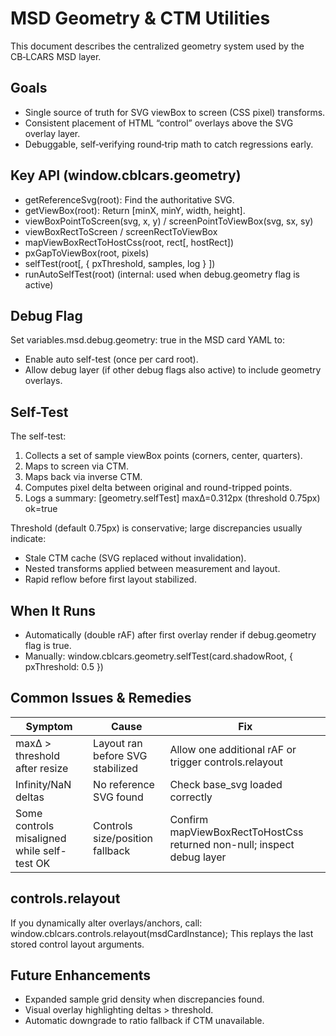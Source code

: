 # MSD Geometry & CTM Utilities

This document describes the centralized geometry system used by the CB‑LCARS MSD layer.

## Goals
- Single source of truth for SVG viewBox to screen (CSS pixel) transforms.
- Consistent placement of HTML “control” overlays above the SVG overlay layer.
- Debuggable, self‑verifying round‑trip math to catch regressions early.

## Key API (window.cblcars.geometry)
- getReferenceSvg(root): Find the authoritative SVG.
- getViewBox(root): Return [minX, minY, width, height].
- viewBoxPointToScreen(svg, x, y) / screenPointToViewBox(svg, sx, sy)
- viewBoxRectToScreen / screenRectToViewBox
- mapViewBoxRectToHostCss(root, rect[, hostRect])
- pxGapToViewBox(root, pixels)
- selfTest(root[, { pxThreshold, samples, log } ])
- runAutoSelfTest(root) (internal: used when debug.geometry flag is active)

## Debug Flag
Set variables.msd.debug.geometry: true in the MSD card YAML to:
- Enable auto self-test (once per card root).
- Allow debug layer (if other debug flags also active) to include geometry overlays.

## Self-Test
The self-test:
1. Collects a set of sample viewBox points (corners, center, quarters).
2. Maps to screen via CTM.
3. Maps back via inverse CTM.
4. Computes pixel delta between original and round-tripped points.
5. Logs a summary:
   [geometry.selfTest] maxΔ=0.312px (threshold 0.75px) ok=true

Threshold (default 0.75px) is conservative; large discrepancies usually indicate:
- Stale CTM cache (SVG replaced without invalidation).
- Nested transforms applied between measurement and layout.
- Rapid reflow before first layout stabilized.

## When It Runs
- Automatically (double rAF) after first overlay render if debug.geometry flag is true.
- Manually: window.cblcars.geometry.selfTest(card.shadowRoot, { pxThreshold: 0.5 })

## Common Issues & Remedies
| Symptom | Cause | Fix |
| ------- | ----- | --- |
| maxΔ > threshold after resize | Layout ran before SVG stabilized | Allow one additional rAF or trigger controls.relayout |
| Infinity/NaN deltas | No reference SVG found | Check base_svg loaded correctly |
| Some controls misaligned while self-test OK | Controls size/position fallback | Confirm mapViewBoxRectToHostCss returned non-null; inspect debug layer |

## controls.relayout
If you dynamically alter overlays/anchors, call:
  window.cblcars.controls.relayout(msdCardInstance);
This replays the last stored control layout arguments.

## Future Enhancements
- Expanded sample grid density when discrepancies found.
- Visual overlay highlighting deltas > threshold.
- Automatic downgrade to ratio fallback if CTM unavailable.
